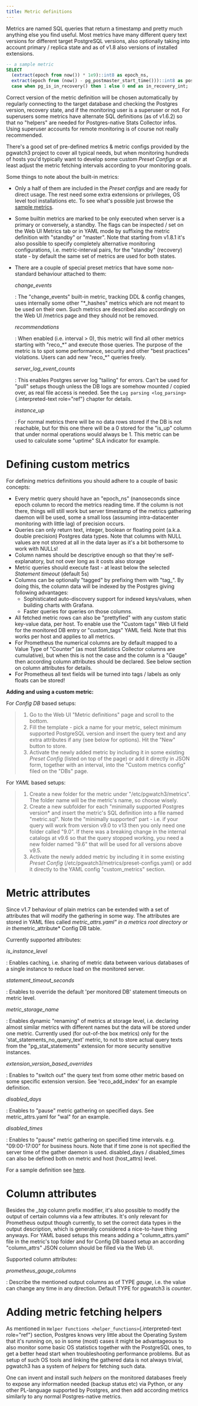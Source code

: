 ```yaml
---
title: Metric definitions
---
```


Metrics are named SQL queries that return a timestamp and pretty much
anything else you find useful. Most metrics have many different query
text versions for different target PostgreSQL versions, also optionally
taking into account primary / replica state and as of v1.8 also versions
of installed extensions.

``` sql
-- a sample metric
SELECT
  (extract(epoch from now()) * 1e9)::int8 as epoch_ns,
  extract(epoch from (now() - pg_postmaster_start_time()))::int8 as postmaster_uptime_s,
  case when pg_is_in_recovery() then 1 else 0 end as in_recovery_int;
```

Correct version of the metric definition will be chosen automatically by
regularly connecting to the target database and checking the Postgres
version, recovery state, and if the monitoring user is a superuser or
not. For superusers some metrics have alternate SQL definitions (as of
v1.6.2) so that no "helpers" are needed for Postgres-native Stats
Collector infos. Using superuser accounts for remote monitoring is of
course not really recommended.

There's a good set of pre-defined metrics & metric configs provided by
the pgwatch3 project to cover all typical needs, but when monitoring
hundreds of hosts you'd typically want to develop some custom *Preset
Configs* or at least adjust the metric fetching intervals according to
your monitoring goals.

Some things to note about the built-in metrics:

-   Only a half of them are included in the *Preset configs* and are
    ready for direct usage. The rest need some extra extensions or
    privileges, OS level tool installations etc. To see what's possible
    just browse the [sample
    metrics](https://github.com/cybertec-postgresql/pgwatch3/tree/master/pgwatch3/metrics).
-   Some builtin metrics are marked to be only executed when server is a
    primary or conversely, a standby. The flags can be inspected / set
    on the Web UI Metrics tab or in YAML mode by suffixing the metric
    definition with "standby" or "master". Note that starting from
    v1.8.1 it's also possible to specify completely alternative
    monitoring configurations, i.e. metric-interval pairs, for the
    "standby" (recovery) state - by default the same set of metrics
    are used for both states.
-   There are a couple of special preset metrics that have some
    non-standard behaviour attached to them:

    *change_events*

    :   The "change_events" built-in metric, tracking DDL & config
        changes, uses internally some other "\*\_hashes" metrics which
        are not meant to be used on their own. Such metrics are
        described also accordingly on the Web UI /metrics page and they
        should not be removed.

    *recommendations*

    :   When enabled (i.e. interval \> 0), this metric will find all
        other metrics starting with "reco\_\*" and execute those
        queries. The purpose of the metric is to spot some performance,
        security and other "best practices" violations. Users can add
        new "reco\_\*" queries freely.

    *server_log_event_counts*

    :   This enables Postgres server log "tailing" for errors. Can't
        be used for "pull" setups though unless the DB logs are
        somehow mounted / copied over, as real file access is needed.
        See the `Log parsing <log_parsing>`{.interpreted-text
        role="ref"} chapter for details.

    *instance_up*

    :   For normal metrics there will be no data rows stored if the DB
        is not reachable, but for this one there will be a 0 stored for
        the "is_up" column that under normal operations would always
        be 1. This metric can be used to calculate some "uptime" SLA
        indicator for example.

# Defining custom metrics

For defining metrics definitions you should adhere to a couple of basic
concepts:

-   Every metric query should have an "epoch_ns" (nanoseconds since
    epoch column to record the metrics reading time. If the column is
    not there, things will still work but server timestamp of the
    metrics gathering daemon will be used, some a small loss (assuming
    intra-datacenter monitoring with little lag) of precision occurs.
-   Queries can only return text, integer, boolean or floating point
    (a.k.a. double precision) Postgres data types. Note that columns
    with NULL values are not stored at all in the data layer as it's a
    bit bothersome to work with NULLs!
-   Column names should be descriptive enough so that they're
    self-explanatory, but not over long as it costs also storage
-   Metric queries should execute fast - at least below the selected
    *Statement timeout* (default 5s)
-   Columns can be optionally "tagged" by prefixing them with
    "tag\_". By doing this, the column data will be indexed by the
    Postgres giving following advantages:
    -   Sophisticated auto-discovery support for indexed keys/values,
        when building charts with Grafana.
    -   Faster queries for queries on those columns.
-   All fetched metric rows can also be "prettyfied" with any custom
    static key-value data, per host. To enable use the "Custom tags"
    Web UI field for the monitored DB entry or "custom_tags" YAML
    field. Note that this works per host and applies to all metrics.
-   For Prometheus the numerical columns are by default mapped to a
    Value Type of "Counter" (as most Statistics Collector columns are
    cumulative), but when this is not the case and the column is a
    "Gauge" then according column attributes should be declared. See
    below section on column attributes for details.
-   For Prometheus all text fields will be turned into tags / labels as
    only floats can be stored!

**Adding and using a custom metric:**

For *Config DB* based setups:

> 1.  Go to the Web UI "Metric definitions" page and scroll to the
>     bottom.
> 2.  Fill the template - pick a name for your metric, select minimum
>     supported PostgreSQL version and insert the query text and any
>     extra attributes if any (see below for options). Hit the "New"
>     button to store.
> 3.  Activate the newly added metric by including it in some existing
>     *Preset Config* (listed on top of the page) or add it directly in
>     JSON form, together with an interval, into the "Custom metrics
>     config" filed on the "DBs" page.

For *YAML* based setups:

> 1.  Create a new folder for the metric under
>     "/etc/pgwatch3/metrics". The folder name will be the metric's
>     name, so choose wisely.
> 2.  Create a new subfolder for each "minimally supported Postgres
>     version\* and insert the metric's SQL definition into a file
>     named "metric.sql". Note the "minimally supported" part - i.e.
>     if your query will work from version v9.0 to v13 then you only
>     need one folder called "9.0". If there was a breaking change in
>     the internal catalogs at v9.6 so that the query stopped working,
>     you need a new folder named "9.6" that will be used for all
>     versions above v9.5.
> 3.  Activate the newly added metric by including it in some existing
>     *Preset Config* (/etc/pgwatch3/metrics/preset-configs.yaml) or add
>     it directly to the YAML config "custom_metrics" section.

# Metric attributes

Since v1.7 behaviour of plain metrics can be extended with a set of
attributes that will modify the gathering in some way. The attributes
are stored in YAML files called *metric_attrs.yaml" in a metrics root
directory or in the*metric_attribute\* Config DB table.

Currently supported attributes:

*is_instance_level*

:   Enables caching, i.e. sharing of metric data between various
    databases of a single instance to reduce load on the monitored
    server.

*statement_timeout_seconds*

:   Enables to override the default 'per monitored DB' statement
    timeouts on metric level.

*metric_storage_name*

:   Enables dynamic "renaming" of metrics at storage level, i.e.
    declaring almost similar metrics with different names but the data
    will be stored under one metric. Currently used (for out-of-the box
    metrics) only for the 'stat_statements_no_query_text' metric, to
    not to store actual query texts from the "pg_stat_statements"
    extension for more security sensitive instances.

*extension_version_based_overrides*

:   Enables to "switch out" the query text from some other metric
    based on some specific extension version. See 'reco_add_index' for
    an example definition.

*disabled_days*

:   Enables to "pause" metric gathering on specified days. See
    metric_attrs.yaml for "wal" for an example.

*disabled_times*

:   Enables to "pause" metric gathering on specified time intervals.
    e.g. "09:00-17:00" for business hours. Note that if time zone is
    not specified the server time of the gather daemon is used.
    disabled_days / disabled_times can also be defined both on metric
    and host (host_attrs) level.

For a sample definition see
[here](https://github.com/cybertec-postgresql/pgwatch3/blob/master/pgwatch3/metrics/wal/metric_attrs.yaml).

# Column attributes

Besides the *\_tag* column prefix modifier, it's also possible to
modify the output of certain columns via a few attributes. It's only
relevant for Prometheus output though currently, to set the correct data
types in the output description, which is generally considered a
nice-to-have thing anyways. For YAML based setups this means adding a
"column_attrs.yaml" file in the metric's top folder and for Config DB
based setup an according "column_attrs" JSON column should be filled
via the Web UI.

Supported column attributes:

*prometheus_gauge_columns*

:   Describe the mentioned output columns as of TYPE *gauge*, i.e. the
    value can change any time in any direction. Default TYPE for
    pgwatch3 is *counter*.

# Adding metric fetching helpers

As mentioned in `Helper Functions <helper_functions>`{.interpreted-text
role="ref"} section, Postgres knows very little about the Operating
System that it's running on, so in some (most) cases it might be
advantageous to also monitor some basic OS statistics together with the
PostgreSQL ones, to get a better head start when troubleshooting
performance problems. But as setup of such OS tools and linking the
gathered data is not always trivial, pgwatch3 has a system of *helpers*
for fetching such data.

One can invent and install such *helpers* on the monitored databases
freely to expose any information needed (backup status etc) via Python,
or any other PL-language supported by Postgres, and then add according
metrics similarly to any normal Postgres-native metrics.

